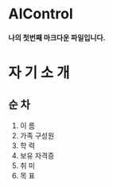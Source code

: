 # AIControl

#### 나의 첫번째 마크다운 파일입니다.

# 자 기 소 개

## 순 차
1. 이 름
2. 가족 구성원
3. 학 력
4. 보유 자격증
5. 취 미
6. 목 표

